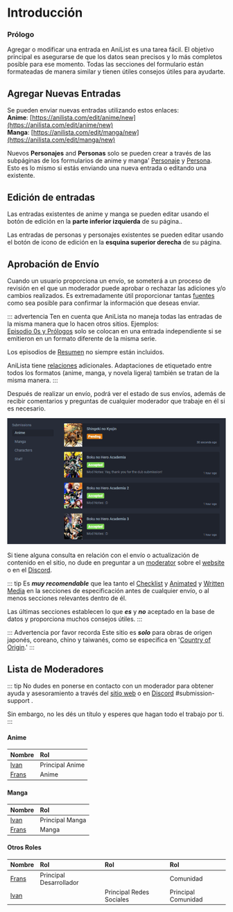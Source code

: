 # Introducción

### Prólogo

Agregar o modificar una entrada en AniList es una tarea fácil. El objetivo principal es asegurarse de que los datos sean precisos y lo más completos posible para ese momento. Todas las secciones del formulario están formateadas de manera similar y tienen útiles consejos útiles para ayudarte.

## Agregar Nuevas Entradas

Se pueden enviar nuevas entradas utilizando estos enlaces:  
**Anime**: [https://anilista.com/edit/anime/new](https://anilista.com/edit/anime/new)  
**Manga**: [https://anilista.com/edit/manga/new](https://anilista.com/edit/manga/new)

Nuevos **Personajes** and **Personas** solo se pueden crear a través de las subpáginas de los formularios de anime y manga' [Personaje](./submissions.html#characters) y [Persona](./submissions.html#staff). Esto es lo mismo si estás enviando una nueva entrada o editando una existente.

## Edición de entradas

Las entradas existentes de anime y manga se pueden editar usando el botón de edición en la **parte inferior izquierda** de su página..

Las entradas de personas y personajes existentes se pueden editar usando el botón de icono de edición en la **esquina superior derecha** de su página.

## Aprobación de Envío

Cuando un usuario proporciona un envío, se someterá a un proceso de revisión en el que un moderador puede aprobar o rechazar las adiciones y/o cambios realizados. Es extremadamente útil proporcionar tantas [fuentes](./criteria.html#sourcing) como sea posible para confirmar la información que deseas enviar.

::: advertencia Ten en cuenta que AniLista no maneja todas las entradas de la misma manera que lo hacen otros sitios.
Ejemplos:  
[Episodio 0s y Prólogos](./criteria.html#episode-0-s-and-prologues) solo se colocan en una entrada independiente si se emitieron en un formato diferente de la misma serie.

Los episodios de [Resumen](./criteria.html#recaps) no siempre están incluidos.

AniLista tiene [relaciones](./submissions.html#relations) adicionales. Adaptaciones de etiquetado entre todos los formatos \(anime, manga, y novela ligera\) también se tratan de la misma manera.
:::

Después de realizar un envío, podrá ver el estado de sus envíos, además de recibir comentarios y preguntas de cualquier moderador que trabaje en él si es necesario.

![Submission panel on a users' profile page.](./img/user-submissions.png)

Si tiene alguna consulta en relación con el envío o actualización de contenido en el sitio, no dude en preguntar a un [moderator](./#moderator-list) sobre el [website](http://anilist.co) o en el [Discord](https://discord.gg/2J5nqqZ).

::: tip
Es _**muy recomendable**_ que lea tanto el [Checklist](./criteria.html#checklist) y [Animated](./criteria.html#animated-media) y [Written Media](./criteria.html#written-media) en la secciones de especificación antes de cualquier envío, o al menos secciones relevantes dentro de él.

Las últimas secciones establecen lo que _**es**_ y _**no**_ aceptado en la base de datos y proporciona muchos consejos útiles.
:::

::: Advertencia por favor recorda
Este sitio es _**solo**_ para obras de origen japonés, coreano, chino y taiwanés, como se especifica en '[Country of Origin](./submissions.html#country-of-origin).'
:::

## Lista de Moderadores

::: tip
No dudes en ponerse en contacto con un moderador para obtener ayuda y asesoramiento a través del [sitio web](http://anilista.com/) o en [Discord](https://discord.gg/2J5nqqZ) \#submission-support .

Sin embargo, no les dés un título y esperes que hagan todo el trabajo por ti.
:::

#### Anime

| Nombre                                            | Rol             |
| :------------------------------------------------ | :-------------- |
| [Ivan](http://anilista.com/user/Ivan)             | Principal Anime |
| [Frans](http://anilista.com/user/Frans)           | Anime           |

#### Manga

| Nombre                                        | Rol                  |
| :-------------------------------------------- | :------------------- |
| [Ivan](http://anilista.com/user/Ivan)         | Principal Manga      |
| [Frans](https://anilista.com/user/Frans)      | Manga                |

#### Otros Roles

| Nombre                                         | Rol                    | Rol                       | Rol                 |
| :--------------------------------------------- | :---------------------- | :----------------------- | :------------------ |
| [Frans](http://anilista.com/user/Frans)        | Principal Desarrollador |                          | Comunidad           |
| [Ivan](http://anilista.com/user/Ivan)          |                         | Principal Redes Sociales | Principal Comunidad |
